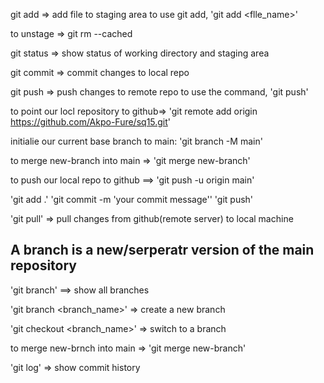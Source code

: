 git add => add file to staging area
to use git add, 'git add <flle_name>'

to unstage => git rm --cached <file>

git status => show status of working directory and staging area

git commit => commit changes to local repo

git push => push changes to remote repo
to use the command, 'git push'

<!-- create a new repository to github and push your code to it -->

to point our locl repository to github=>
'git remote add origin https://github.com/Akpo-Fure/sq15.git'

initialie our current base branch to main: 'git branch -M main'

to merge new-branch into main => 'git merge new-branch'

to push our local repo to github ==> 'git push -u origin main'

<!-- whenever you male change to your project, follow this process to push to github-->

'git add .'
'git commit -m 'your commit message''
'git push'

<!-- to pull changes from github -->

'git pull' => pull changes from github(remote server) to local machine

<!-- Branchng -->

## A branch is a new/serperatr version of the main repository

'git branch' ==> show all branches

'git branch <branch_name>' => create a new branch

'git checkout <branch_name>' => switch to a branch

to merge new-brnch into main => 'git merge new-branch'

'git log' => show commit history

